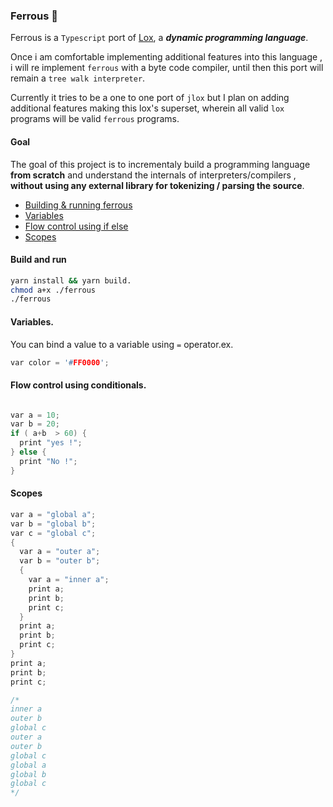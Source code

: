 ### Ferrous 🧪
Ferrous is a `Typescript` port  of [Lox](http://www.craftinginterpreters.com/the-lox-language.html), a ***dynamic programming language***.

Once i am comfortable implementing additional features into this language , i will re implement `ferrous` with a byte code compiler, until then this port  will remain a `tree walk interpreter`.

Currently it tries to be a one to one port of `jlox` but I plan on adding additional features making this lox's superset, wherein all valid `lox` programs will be  valid `ferrous` programs.


#### Goal

The goal of this project is to incrementaly build a programming language  **from scratch** and understand the internals of interpreters/compilers ,  **without using any external library for tokenizing / parsing the source**.


- [Building & running ferrous](#build-and-run)       
- [Variables](#variables)       
- [Flow control using if else](#flow-control-using-conditionals)       
- [Scopes](#scopes)         




#### Build and run
```sh
yarn install && yarn build.   
chmod a+x ./ferrous
./ferrous
```


#### Variables.         

You can bind a value to a variable using `=` operator.ex.
```C
var color = '#FF0000';
```
#### Flow control using conditionals.
```C

var a = 10;
var b = 20;
if ( a+b  > 60) {
  print "yes !";
} else {
  print "No !";
}
```


#### Scopes
```C
var a = "global a";
var b = "global b";
var c = "global c";
{
  var a = "outer a";
  var b = "outer b";
  {
    var a = "inner a";
    print a;
    print b;
    print c;
  }
  print a;
  print b;
  print c;
}
print a;
print b;
print c;

/*
inner a
outer b
global c
outer a
outer b
global c
global a
global b
global c
*/

```
